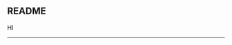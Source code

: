 README
-----------------------------------------------------------------------------------------------------------------


HI

-----------------------------------------------------------------------------------------------------------------